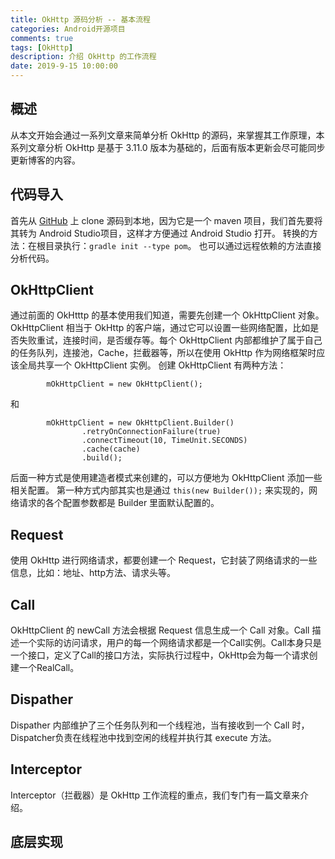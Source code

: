 ```yaml
---
title: OkHttp 源码分析 -- 基本流程
categories: Android开源项目
comments: true
tags: [OkHttp]
description: 介绍 OkHttp 的工作流程
date: 2019-9-15 10:00:00
---
```


## 概述

从本文开始会通过一系列文章来简单分析 OkHttp 的源码，来掌握其工作原理，本系列文章分析 OkHttp 是基于 3.11.0 版本为基础的，后面有版本更新会尽可能同步更新博客的内容。

## 代码导入

首先从 [GitHub](https://github.com/square/okhttp) 上 clone 源码到本地，因为它是一个 maven 项目，我们首先要将其转为 Android Studio项目，这样才方便通过 Android Studio 打开。
转换的方法：在根目录执行：`gradle init --type pom`。
也可以通过远程依赖的方法直接分析代码。

## OkHttpClient

通过前面的 OkHtttp 的基本使用我们知道，需要先创建一个 OkHttpClient 对象。OkHttpClient 相当于 OkHttp 的客户端，通过它可以设置一些网络配置，比如是否失败重试，连接时间，是否缓存等。每个 OkHttpClient 内部都维护了属于自己的任务队列，连接池，Cache，拦截器等，所以在使用 OkHttp 作为网络框架时应该全局共享一个 OkHttpClient 实例。
创建 OkHttpClient 有两种方法：

```
        mOkHttpClient = new OkHttpClient();
```

和

```
        mOkHttpClient = new OkHttpClient.Builder()
                .retryOnConnectionFailure(true)
                .connectTimeout(10, TimeUnit.SECONDS)
                .cache(cache)
                .build();
```

后面一种方式是使用建造者模式来创建的，可以方便地为 OkHttpClient 添加一些相关配置。
第一种方式内部其实也是通过 `this(new Builder());` 来实现的，网络请求的各个配置参数都是 Builder 里面默认配置的。

## Request

使用 OkHttp 进行网络请求，都要创建一个 Request，它封装了网络请求的一些信息，比如：地址、http方法、请求头等。

## Call

OkHttpClient 的 newCall 方法会根据 Request 信息生成一个 Call 对象。Call 描述一个实际的访问请求，用户的每一个网络请求都是一个Call实例。Call本身只是一个接口，定义了Call的接口方法，实际执行过程中，OkHttp会为每一个请求创建一个RealCall。

## Dispather

Dispather 内部维护了三个任务队列和一个线程池，当有接收到一个 Call 时，Dispatcher负责在线程池中找到空闲的线程并执行其 execute 方法。

## Interceptor

Interceptor（拦截器）是 OkHttp 工作流程的重点，我们专门有一篇文章来介绍。

## 底层实现

